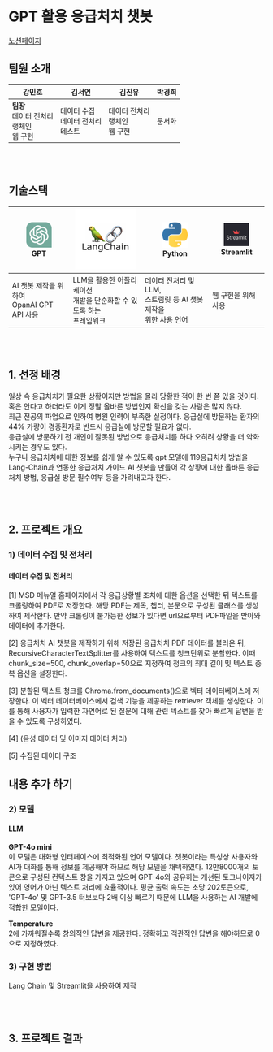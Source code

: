 # GPT 활용 응급처치 챗봇

<a href="https://fragrant-paprika-e91.notion.site/gpt-8aa9494a44724d40bded8185869bc5ff">노션페이지</a>

## 팀원 소개
|강민호|김서연|김진유|박경희|
|---|---|---|---|
|**팀장**</br>데이터 전처리</br>랭체인</br>웹 구현|데이터 수집</br>데이터 전처리</br>테스트|데이터 전처리</br>랭체인</br>웹 구현|문서화|

</br></br>


## 기술스택
|<img width='50' src="https://github.com/SKNETWORKS-FAMILY-AICAMP/SKN02-3rd-1Team/blob/main/img/chat_gpt.png"> </br> GPT|<img width='120' src="https://github.com/SKNETWORKS-FAMILY-AICAMP/SKN02-3rd-1Team/blob/main/img/lang_chain.png"> </br> |<img width='50' src="https://github.com/SKNETWORKS-FAMILY-AICAMP/SKN02-3rd-1Team/blob/main/img/python.png"> </br> Python | <img width='50' src="https://github.com/SKNETWORKS-FAMILY-AICAMP/SKN02-3rd-1Team/blob/main/img/streamlit_hero.png"> </br> Streamlit|
|-|-|-|-|
|AI 챗봇 제작을 위하여</br>OpanAI GPT API 사용|LLM을 활용한 어플리케이션</br>개발을 단순화할 수 있도록 하는</br>프레임워크|데이터 전처리 및 LLM,</br> 스트림릿 등 AI 챗봇 제작을 </br> 위한 사용 언어|웹 구현을 위해 사용|

</br></br>

## 1. 선정 배경
일상 속 응급처치가 필요한 상황이지만 방법을 몰라 당황한 적이 한 번 쯤 있을 것이다. 혹은 안다고 하더라도 이게 정말 올바른 방법인지 확신을 갖는 사람은 많지 않다.</br>
최근 전공의 파업으로 인하여 병원 인력이 부족한 실정이다. 응급실에 방문하는 환자의 44% 가량이 경증환자로 반드시 응급실에 방문할 필요가 없다. </br>응급실에 방문하기 전 개인이 잘못된 방법으로 응급처치를 하다 오히려 상황을 더 악화시키는 경우도 있다. </br>
누구나 응급처치에 대한 정보를 쉽게 알 수 있도록 gpt 모델에 119응급처치 방법을 Lang-Chain과 연동한 응급처치 가이드 AI 챗봇을 만들어 각 상황에 대한 올바른 응급처치 방법, 응급실 방문 필수여부 등을 가려내고자 한다.
 
</br></br>

## 2. 프로젝트 개요
### 1) 데이터 수집 및 전처리
#### 데이터 수집 및 전처리
[1] MSD 메뉴얼 홈페이지에서 각 응급상황별 조치에 대한 옵션을 선택한 뒤 텍스트를 크롤링하여 PDF로 저장한다. 해당 PDF는 제목, 챕터, 본문으로 구성된 클래스를 생성하여 제작한다. 만약 크롤링이 불가능한 정보가 있다면 url으로부터 PDF파일을 받아와 데이터에 추가한다.

[2] 응급처치 AI 챗봇을 제작하기 위해 저장된 응급처치 PDF 데이터를 불러온 뒤, RecursiveCharacterTextSplitter를 사용하여 텍스트를 청크단위로 분할한다. 이때 chunk_size=500, chunk_overlap=50으로 지정하여 청크의 최대 길이 및 텍스트 중복 옵션을 설정한다.

[3] 분할된 텍스트 청크를 Chroma.from_documents()으로 벡터 데이터베이스에 저장한다. 이 벡터 데이터베이스에서 검색 기능을 제공하는 retriever 객체를 생성한다. 이를 통해 사용자가 입력한 자연어로 된 질문에 대해 관련 텍스트를 찾아 빠르게 답변을 받을 수 있도록 구성하였다.

[4] (음성 데이터 및 이미지 데이터 처리)

[5] 수집된 데이터 구조
## 내용 추가 하기

  
### 2) 모델
#### LLM
**GPT-4o mini**</br>
이 모델은 대화형 인터페이스에 최적화된 언어 모델이다. 챗봇이라는 특성상 사용자와 AI가 대화를 통해 정보를 제공해야 하므로 해당 모델을 채택하였다.
12만8000개의 토큰으로 구성된 컨텍스트 창을 가지고 있으며 GPT-4o와 공유하는 개선된 토크나이저가 있어 영어가 아닌 텍스트 처리에 효율적이다.
평균 출력 속도는 초당 202토큰으로, 'GPT-4o' 및 GPT-3.5 터보보다 ​​2배 이상 빠르기 때문에  LLM을 사용하는 AI 개발에 적합한 모델이다.</br>

**Temperature**</br>
2에 가까워질수록 창의적인 답변을 제공한다. 정확하고 객관적인 답변을 해야하므로  0으로 지정하였다.</br>


  
### 3) 구현 방법</br>
Lang Chain 및 Streamlit을 사용하여 제작

</br></br> 
## 3. 프로젝트 결과</br>
<img>
